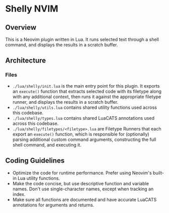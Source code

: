 # Shelly NVIM

## Overview

This is a Neovim plugin written in Lua. It runs selected text through a shell command, and displays the results in a scratch buffer.

## Architecture

### Files

- `./lua/shelly/init.lua` is the main entry point for this plugin. It exports an `execute()` function that extracts selected code with its filetype along with any additional context, then runs it against the appropriate filetype runner, and displays the results in a scratch buffer.
- `./lua/shelly/utils.lua` contains shared utility functions used across this codebase.
- `./lua/shelly/types.lua` contains shared LuaCATS annotations used across this codebase.
- `./lua/shelly/filetypes/<filetype>.lua` are Filetype Runners that each export an `execute()` function, which is responsible for (optionally) parsing additional custom command arguments, constructing the full shell command, and executing it.

## Coding Guidelines

- Optimize the code for runtime performance. Prefer using Neovim's built-in Lua utility functions.
- Make the code concise, but use descriptive function and variable names. Don't use single-character names, except when tracking an index.
- Make sure all functions are documented and have accurate LuaCATS annotations for arguments and returns.
